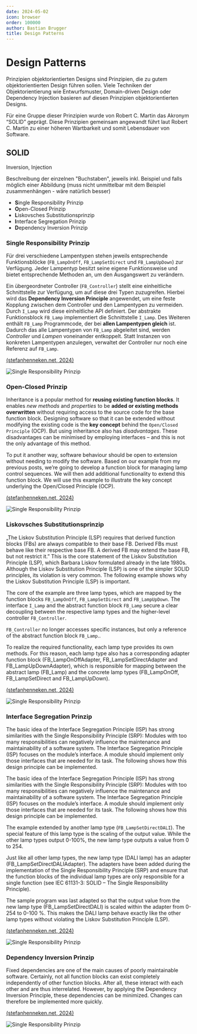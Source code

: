 ```yaml
---
date: 2024-05-02
icon: browser
order: 100000
author: Bastian Brugger
title: Design Patterns
---
```


# Design Patterns

Prinzipien objektorientierten Designs sind Prinzipien, die zu gutem objektorientierten Design führen sollen. Viele Techniken der Objektorientierung wie Entwurfsmuster, Domain-driven Design oder Dependency Injection basieren auf diesen Prinzipien objektorientierten Designs.

Für eine Gruppe dieser Prinzipien wurde von Robert C. Martin das Akronym “SOLID” geprägt. Diese Prinzipien gemeinsam angewandt führt laut Robert C. Martin zu einer höheren Wartbarkeit und somit Lebensdauer von Software.

## SOLID

Inversion, Injection

Beschreibung der einzelnen "Buchstaben", jeweils inkl. Beispiel und falls möglich einer Abbildung (muss nicht unmittelbar mit dem Beispiel zusammenhängen - wäre natürlich besser)

- **S**ingle Responsibility Prinzip
- **O**pen-Closed Prinzip
- **L**iskovsches Substitutionsprinzip
- **I**nterface Segregation Prinzip
- **D**ependency Inversion Prinzip

### **S**ingle Responsibility Prinzip

Für drei verschiedene Lampentypen stehen jeweils entsprechende Funktionsblöcke (`FB_LampOnOff`, `FB_LampSetDirect` und `FB_LampUpDown`) zur Verfügung. Jeder Lampentyp besitzt seine eigene Funktionsweise und bietet entsprechende Methoden an, um den Ausgangswert zu verändern.

Ein übergeordneter Controller (`FB_Controller`) stellt eine einheitliche Schnittstelle zur Verfügung, um auf diese drei Typen zuzugreifen. Hierbei wird das **Dependency Inversion Principle** angewendet, um eine feste Kopplung zwischen dem Controller und den Lampentypen zu vermeiden. Durch `I_Lamp` wird diese einheitliche API definiert. Der abstrakte Funktionsblock `FB_Lamp` implementiert die Schnittstelle `I_Lamp`. Des Weiteren enthält `FB_Lamp` Programmcode, der bei **allen Lampentypen gleich** ist. Dadurch das alle Lampentypen von `FB_Lamp` abgeleitet sind, werden _Controller_ und _Lampen_ voneinander entkoppelt. Statt Instanzen von konkreten Lampentypen anzulegen, verwaltet der Controller nur noch eine Referenz auf `FB_Lamp`.

[(stefanhenneken.net, 2024)](https://stefanhenneken.net/2022/02/20/iec-61131-3-solid-das-single-responsibility-principle/)

![Single Responsibility Prinzip](/images/se/single_responsibility_prinzip.webp)

### **O**pen-Closed Prinzip

Inheritance is a popular method for **reusing existing function blocks**. It enables _new methods_ and _properties_ to be **added or existing methods overwritten** without requiring access to the source code for the base function block. Designing software so that it can be extended without modifying the existing code is the **key concept** behind the `Open/Closed Principle` (OCP). But using inheritance also has _disadvantages_. These disadvantages can be minimised by employing interfaces – and this is not the only advantage of this method.

To put it another way, software behaviour should be open to extension without needing to modify the software. Based on our example from my previous posts, we’re going to develop a function block for managing lamp control sequences. We will then add additional functionality to extend this function block. We will use this example to illustrate the key concept underlying the Open/Closed Principle (OCP).

[(stefanhenneken.net, 2024)](https://stefanhenneken.net/2023/04/06/iec-61131-3-solid-the-open-closed-principle/)

![Single Responsibility Prinzip](/images/se/open_closed_prinzip.webp)

### **L**iskovsches Substitutionsprinzip

„The Liskov Substitution Principle (LSP) requires that derived function blocks (FBs) are always compatible to their base FB. Derived FBs must behave like their respective base FB. A derived FB may extend the base FB, but not restrict it.” This is the core statement of the Liskov Substitution Principle (LSP), which Barbara Liskov formulated already in the late 1980s. Although the Liskov Substitution Principle (LSP) is one of the simpler SOLID principles, its violation is very common. The following example shows why the Liskov Substitution Principle (LSP) is important.

The core of the example are three lamp types, which are mapped by the function blocks `FB_LampOnOff`, `FB_LampSetDirect` and `FB_LampUpDown`. The interface `I_Lamp` and the abstract function block `FB_Lamp` secure a clear decoupling between the respective lamp types and the higher-level controller `FB_Controller`.

`FB_Controller` no longer accesses specific instances, but only a reference of the abstract function block `FB_Lamp`..

To realize the required functionality, each lamp type provides its own methods. For this reason, each lamp type also has a corresponding adapter function block (FB_LampOnOffAdapter, FB_LampSetDirectAdapter and FB_LampUpDownAdapter), which is responsible for mapping between the abstract lamp (FB_Lamp) and the concrete lamp types (FB_LampOnOff, FB_LampSetDirect and FB_LampUpDown).

[(stefanhenneken.net, 2024)](https://stefanhenneken.net/2022/09/27/iec-61131-3-solid-the-liskov-substitution-principle/)

![Single Responsibility Prinzip](/images/se/liskov_substitution_prinzip.webp)

### **I**nterface Segregation Prinzip

The basic idea of the Interface Segregation Principle (ISP) has strong similarities with the Single Responsibility Principle (SRP): Modules with too many responsibilities can negatively influence the maintenance and maintainability of a software system. The Interface Segregation Principle (ISP) focuses on the module’s interface. A module should implement only those interfaces that are needed for its task. The following shows how this design principle can be implemented.

The basic idea of the Interface Segregation Principle (ISP) has strong similarities with the Single Responsibility Principle (SRP): Modules with too many responsibilities can negatively influence the maintenance and maintainability of a software system. The Interface Segregation Principle (ISP) focuses on the module’s interface. A module should implement only those interfaces that are needed for its task. The following shows how this design principle can be implemented.

The example extended by another lamp type (`FB_LampSetDirectDALI`). The special feature of this lamp type is the scaling of the output value. While the other lamp types output 0-100%, the new lamp type outputs a value from 0 to 254.

Just like all other lamp types, the new lamp type (DALI lamp) has an adapter (FB_LampSetDirectDALIAdapter). The adapters have been added during the implementation of the Single Responsibility Principle (SRP) and ensure that the function blocks of the individual lamp types are only responsible for a single function (see IEC 61131-3: SOLID – The Single Responsibility Principle).

The sample program was last adapted so that the output value from the new lamp type (FB_LampSetDirectDALI) is scaled within the adapter from 0-254 to 0-100 %. This makes the DALI lamp behave exactly like the other lamp types without violating the Liskov Substitution Principle (LSP).

[(stefanhenneken.net, 2024)](https://stefanhenneken.net/2023/02/25/iec-61131-3-solid-the-interface-segregation-principle/)

![Single Responsibility Prinzip](/images/se/interface_segregation_prinzip.webp)

### **D**ependency Inversion Prinzip

Fixed dependencies are one of the main causes of poorly maintainable software. Certainly, not all function blocks can exist completely independently of other function blocks. After all, these interact with each other and are thus interrelated. However, by applying the Dependency Inversion Principle, these dependencies can be minimized. Changes can therefore be implemented more quickly.

[(stefanhenneken.net, 2024)](https://stefanhenneken.net/2022/02/09/iec-61131-3-solid-the-dependency-inversion-principle/)

![Single Responsibility Prinzip](/images/se/dependency_inversion_prinzip.webp)
